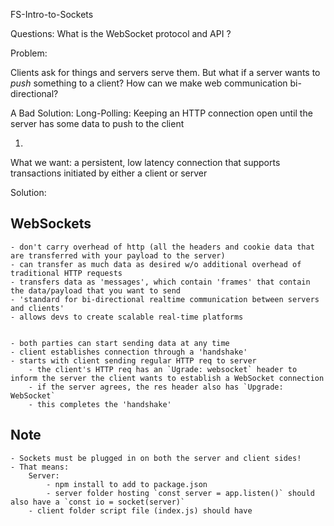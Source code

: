 FS-Intro-to-Sockets

Questions:
What is the WebSocket protocol and API ?

Problem:

Clients ask for things and servers serve them. But what if a server wants to _push_ something to a client? How can we make web communication bi-directional?

A Bad Solution:
Long-Polling: Keeping an HTTP connection open until the server has some data to push to the client

1.

What we want: a persistent, low latency connection that supports transactions initiated by either a client or server

Solution:

## WebSockets

    - don't carry overhead of http (all the headers and cookie data that are transferred with your payload to the server)
    - can transfer as much data as desired w/o additional overhead of traditional HTTP requests
    - transfers data as 'messages', which contain 'frames' that contain the data/payload that you want to send
    - 'standard for bi-directional realtime communication between servers and clients'
    - allows devs to create scalable real-time platforms


    - both parties can start sending data at any time
    - client establishes connection through a 'handshake'
    - starts with client sending regular HTTP req to server
    	- the client's HTTP req has an `Ugrade: websocket` header to inform the server the client wants to establish a WebSocket connection
    	- if the server agrees, the res header also has `Upgrade: WebSocket`
    	- this completes the 'handshake'

## Note

    - Sockets must be plugged in on both the server and client sides!
    - That means:
    	Server:
    		- npm install to add to package.json
    		- server folder hosting `const server = app.listen()` should also have a `const io = socket(server)`
    	- client folder script file (index.js) should have

